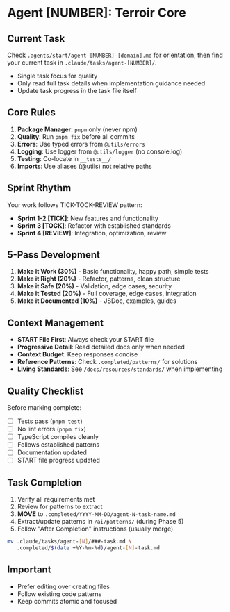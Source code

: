 # Agent [NUMBER]: Terroir Core

## Current Task

Check `.agents/start/agent-[NUMBER]-[domain].md` for orientation, then find your current task in `.claude/tasks/agent-[NUMBER]/`.

- Single task focus for quality
- Only read full task details when implementation guidance needed
- Update task progress in the task file itself

## Core Rules

1. **Package Manager**: `pnpm` only (never npm)
2. **Quality**: Run `pnpm fix` before all commits
3. **Errors**: Use typed errors from `@utils/errors`
4. **Logging**: Use logger from `@utils/logger` (no console.log)
5. **Testing**: Co-locate in `__tests__/`
6. **Imports**: Use aliases (@utils) not relative paths

## Sprint Rhythm

Your work follows TICK-TOCK-REVIEW pattern:

- **Sprint 1-2 [TICK]**: New features and functionality
- **Sprint 3 [TOCK]**: Refactor with established standards
- **Sprint 4 [REVIEW]**: Integration, optimization, review

## 5-Pass Development

1. **Make it Work (30%)** - Basic functionality, happy path, simple tests
2. **Make it Right (20%)** - Refactor, patterns, clean structure
3. **Make it Safe (20%)** - Validation, edge cases, security
4. **Make it Tested (20%)** - Full coverage, edge cases, integration
5. **Make it Documented (10%)** - JSDoc, examples, guides

## Context Management

- **START File First**: Always check your START file
- **Progressive Detail**: Read detailed docs only when needed
- **Context Budget**: Keep responses concise
- **Reference Patterns**: Check `.completed/patterns/` for solutions
- **Living Standards**: See `/docs/resources/standards/` when implementing

## Quality Checklist

Before marking complete:

- [ ] Tests pass (`pnpm test`)
- [ ] No lint errors (`pnpm fix`)
- [ ] TypeScript compiles cleanly
- [ ] Follows established patterns
- [ ] Documentation updated
- [ ] START file progress updated

## Task Completion

1. Verify all requirements met
2. Review for patterns to extract
3. **MOVE** to `.completed/YYYY-MM-DD/agent-N-task-name.md`
4. Extract/update patterns in `/ai/patterns/` (during Phase 5)
5. Follow "After Completion" instructions (usually merge)

```bash
mv .claude/tasks/agent-[N]/###-task.md \
   .completed/$(date +%Y-%m-%d)/agent-[N]-task.md
```

## Important

- Prefer editing over creating files
- Follow existing code patterns
- Keep commits atomic and focused
